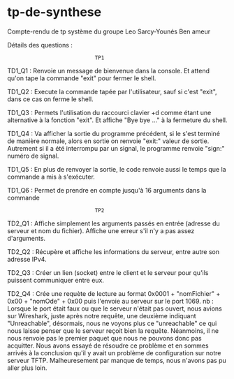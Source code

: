 # tp-de-synthese
Compte-rendu de tp système du groupe Leo Sarcy-Younés Ben ameur

Détails des questions :

                                TP1
                                
TD1_Q1 : Renvoie un message de bienvenue dans la console. Et attend qu'on tape la commande "exit" pour fermer le shell.

TD1_Q2 : Execute la commande tapée par l'utilisateur, sauf si c'est "exit", dans ce cas on ferme le shell.

TD1_Q3 : Permets l'utilisation du raccourci clavier <ctrl>+d comme étant une alternative à la fonction "exit". Et affiche "Bye bye ..." à la fermeture du shell.

TD1_Q4 : Va afficher la sortie du programme précédent,  si le s'est terminé de manière normale,  alors en sortie on renvoie "exit:" valeur de sortie. Autrement si il a été interrompu par un signal, le programme renvoie "sign:"  numéro de signal.

TD1_Q5 : En plus de renvoyer la sortie, le code renvoie aussi le temps que la commande a mis à s'exécuter.

TD1_Q6 : Permet de prendre en compte jusqu'à 16 arguments dans la commande

                                TP2
                                
TD2_Q1 : Affiche simplement les arguments passés en entrée (adresse du serveur et nom du fichier). Affiche une erreur s'il n'y a pas assez d'arguments.

TD2_Q2 : Récupère et affiche les informations du serveur, entre autre son adresse IPv4.

TD2_Q3 : Créer un lien (socket) entre le client et le serveur pour qu'ils puissent communiquer entre eux.

TD2_Q4 : Crée une requète de lecture au format 0x0001 + "nomFichier" + 0x00 + "nomOde" + 0x00 puis l'envoie au serveur sur le port 1069.
nb : Lorsque le port était faux ou que le serveur n'était pas ouvert, nous avions sur Wireshark, juste après notre requête, une deuxième indiquant "Unreachable", désormais, nous ne voyons plus ce "unreachable" ce qui nous laisse penser que le serveur reçoit bien la requête. Néanmoins, il ne nous renvoie pas le premier paquet que nous ne pouvons donc pas acquitter. Nous avons essayé de résoudre ce problème et en sommes arrivés à la conclusion qu'il y avait un problème de configuration sur notre serveur TFTP. Malheuresement par manque de temps, nous n'avons pas pu aller plus loin.
